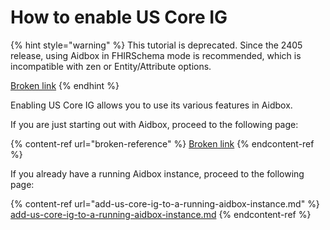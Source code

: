 # How to enable US Core IG

{% hint style="warning" %}
This tutorial is deprecated. Since the 2405 release, using Aidbox in FHIRSchema mode is recommended, which is incompatible with zen or Entity/Attribute options.

[Broken link](broken-reference)
{% endhint %}

Enabling US Core IG allows you to use its various features in Aidbox.

If you are just starting out with Aidbox, proceed to the following page:

{% content-ref url="broken-reference" %}
[Broken link](broken-reference)
{% endcontent-ref %}

If you already have a running Aidbox instance, proceed to the following page:

{% content-ref url="add-us-core-ig-to-a-running-aidbox-instance.md" %}
[add-us-core-ig-to-a-running-aidbox-instance.md](add-us-core-ig-to-a-running-aidbox-instance.md)
{% endcontent-ref %}
